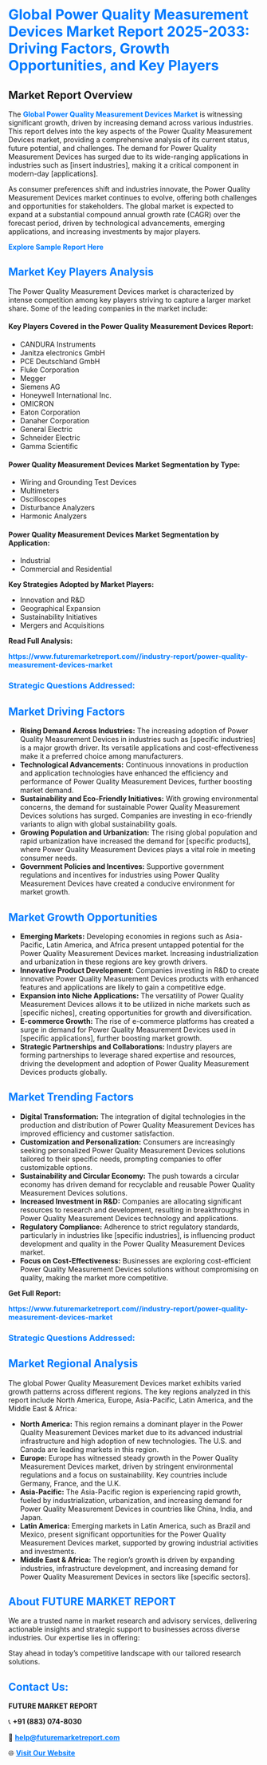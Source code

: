 <h1 style="color: #007BFF;">Global Power Quality Measurement Devices Market Report 2025-2033: Driving Factors, Growth Opportunities, and Key Players</h1>

<section id="overview">
<h2>Market Report Overview</h2>
<p>The <a href="https://www.futuremarketreport.com//industry-report/power-quality-measurement-devices-market" style="color: #007BFF; text-decoration: none;"><strong>Global Power Quality Measurement Devices Market</strong></a> is witnessing significant growth, driven by increasing demand across various industries. This report delves into the key aspects of the Power Quality Measurement Devices market, providing a comprehensive analysis of its current status, future potential, and challenges. The demand for Power Quality Measurement Devices has surged due to its wide-ranging applications in industries such as [insert industries], making it a critical component in modern-day [applications].</p>
<p>As consumer preferences shift and industries innovate, the Power Quality Measurement Devices market continues to evolve, offering both challenges and opportunities for stakeholders. The global market is expected to expand at a substantial compound annual growth rate (CAGR) over the forecast period, driven by technological advancements, emerging applications, and increasing investments by major players.</p>
</section>

<section id="overview">
<p><a href="https://www.futuremarketreport.com//request-sample/reportId=60174" style="color: #007BFF; text-decoration: none;"><strong>Explore Sample Report Here</strong></a></p>
</section>

<section id="key-players">
<h2 style="color: #007BFF;">Market Key Players Analysis</h2>
<p>The Power Quality Measurement Devices market is characterized by intense competition among key players striving to capture a larger market share. Some of the leading companies in the market include:</p>
<h4>Key Players Covered in the Power Quality Measurement Devices Report:</h4>
<ul><li>CANDURA Instruments</li><li>Janitza electronics GmbH</li><li>PCE Deutschland GmbH</li><li>Fluke Corporation</li><li>Megger</li><li>Siemens AG</li><li>Honeywell International Inc.</li><li>OMICRON</li><li>Eaton Corporation</li><li>Danaher Corporation</li><li>General Electric</li><li>Schneider Electric</li><li>Gamma Scientific</li></ul>
<h4>Power Quality Measurement Devices Market Segmentation by Type:</h4>
<ul><li>Wiring and Grounding Test Devices</li><li>Multimeters</li><li>Oscilloscopes</li><li>Disturbance Analyzers</li><li>Harmonic Analyzers</li></ul>

<h4>Power Quality Measurement Devices Market Segmentation by Application:</h4>
<ul><li>Industrial</li><li>Commercial and Residential</li></ul>
<p><strong>Key Strategies Adopted by Market Players:</strong></p>
<ul>
<li>Innovation and R&D</li>
<li>Geographical Expansion</li>
<li>Sustainability Initiatives</li>
<li>Mergers and Acquisitions</li>
</ul>
</section>

<section>
<p><strong>Read Full Analysis: </strong></p><a href="https://www.futuremarketreport.com//industry-report/power-quality-measurement-devices-market" style="color: #007BFF; text-decoration: none;"><strong>https://www.futuremarketreport.com//industry-report/power-quality-measurement-devices-market</strong></a>
<h3 style="color: #007BFF;">Strategic Questions Addressed:</h3>
</section>

<section id="driving-factors">
<h2 style="color: #007BFF;">Market Driving Factors</h2>
<ul>
<li><strong>Rising Demand Across Industries:</strong> The increasing adoption of Power Quality Measurement Devices in industries such as [specific industries] is a major growth driver. Its versatile applications and cost-effectiveness make it a preferred choice among manufacturers.</li>
<li><strong>Technological Advancements:</strong> Continuous innovations in production and application technologies have enhanced the efficiency and performance of Power Quality Measurement Devices, further boosting market demand.</li>
<li><strong>Sustainability and Eco-Friendly Initiatives:</strong> With growing environmental concerns, the demand for sustainable Power Quality Measurement Devices solutions has surged. Companies are investing in eco-friendly variants to align with global sustainability goals.</li>
<li><strong>Growing Population and Urbanization:</strong> The rising global population and rapid urbanization have increased the demand for [specific products], where Power Quality Measurement Devices plays a vital role in meeting consumer needs.</li>
<li><strong>Government Policies and Incentives:</strong> Supportive government regulations and incentives for industries using Power Quality Measurement Devices have created a conducive environment for market growth.</li>
</ul>
</section>

<section id="growth-opportunities">
<h2 style="color: #007BFF;">Market Growth Opportunities</h2>
<ul>
<li><strong>Emerging Markets:</strong> Developing economies in regions such as Asia-Pacific, Latin America, and Africa present untapped potential for the Power Quality Measurement Devices market. Increasing industrialization and urbanization in these regions are key growth drivers.</li>
<li><strong>Innovative Product Development:</strong> Companies investing in R&D to create innovative Power Quality Measurement Devices products with enhanced features and applications are likely to gain a competitive edge.</li>
<li><strong>Expansion into Niche Applications:</strong> The versatility of Power Quality Measurement Devices allows it to be utilized in niche markets such as [specific niches], creating opportunities for growth and diversification.</li>
<li><strong>E-commerce Growth:</strong> The rise of e-commerce platforms has created a surge in demand for Power Quality Measurement Devices used in [specific applications], further boosting market growth.</li>
<li><strong>Strategic Partnerships and Collaborations:</strong> Industry players are forming partnerships to leverage shared expertise and resources, driving the development and adoption of Power Quality Measurement Devices products globally.</li>
</ul>
</section>

<section id="trending-factors">
<h2 style="color: #007BFF;">Market Trending Factors</h2>
<ul>
<li><strong>Digital Transformation:</strong> The integration of digital technologies in the production and distribution of Power Quality Measurement Devices has improved efficiency and customer satisfaction.</li>
<li><strong>Customization and Personalization:</strong> Consumers are increasingly seeking personalized Power Quality Measurement Devices solutions tailored to their specific needs, prompting companies to offer customizable options.</li>
<li><strong>Sustainability and Circular Economy:</strong> The push towards a circular economy has driven demand for recyclable and reusable Power Quality Measurement Devices solutions.</li>
<li><strong>Increased Investment in R&D:</strong> Companies are allocating significant resources to research and development, resulting in breakthroughs in Power Quality Measurement Devices technology and applications.</li>
<li><strong>Regulatory Compliance:</strong> Adherence to strict regulatory standards, particularly in industries like [specific industries], is influencing product development and quality in the Power Quality Measurement Devices market.</li>
<li><strong>Focus on Cost-Effectiveness:</strong> Businesses are exploring cost-efficient Power Quality Measurement Devices solutions without compromising on quality, making the market more competitive.</li>
</ul>
</section>

<section>
<p><strong>Get Full Report: </strong></p><a href="https://www.futuremarketreport.com//industry-report/power-quality-measurement-devices-market" style="color: #007BFF; text-decoration: none;"><strong>https://www.futuremarketreport.com//industry-report/power-quality-measurement-devices-market</strong></a>
<h3 style="color: #007BFF;">Strategic Questions Addressed:</h3>
</section>


<section id="regional-analysis">
<h2 style="color: #007BFF;">Market Regional Analysis</h2>
<p>The global Power Quality Measurement Devices market exhibits varied growth patterns across different regions. The key regions analyzed in this report include North America, Europe, Asia-Pacific, Latin America, and the Middle East & Africa:</p>
<ul>
<li><strong>North America:</strong> This region remains a dominant player in the Power Quality Measurement Devices market due to its advanced industrial infrastructure and high adoption of new technologies. The U.S. and Canada are leading markets in this region.</li>
<li><strong>Europe:</strong> Europe has witnessed steady growth in the Power Quality Measurement Devices market, driven by stringent environmental regulations and a focus on sustainability. Key countries include Germany, France, and the U.K.</li>
<li><strong>Asia-Pacific:</strong> The Asia-Pacific region is experiencing rapid growth, fueled by industrialization, urbanization, and increasing demand for Power Quality Measurement Devices in countries like China, India, and Japan.</li>
<li><strong>Latin America:</strong> Emerging markets in Latin America, such as Brazil and Mexico, present significant opportunities for the Power Quality Measurement Devices market, supported by growing industrial activities and investments.</li>
<li><strong>Middle East & Africa:</strong> The region’s growth is driven by expanding industries, infrastructure development, and increasing demand for Power Quality Measurement Devices in sectors like [specific sectors].</li>
</ul>
</section>

<footer>
<h2 style="color: #007BFF;">About FUTURE MARKET REPORT</h2>
<p>We are a trusted name in market research and advisory services, delivering actionable insights and strategic support to businesses across diverse industries. Our expertise lies in offering:</p>

<p>Stay ahead in today’s competitive landscape with our tailored research solutions.</p>

<h2 style="color: #007BFF;">Contact Us:</h2>
<p><strong>FUTURE MARKET REPORT</strong></p>
<p>📞 <strong>+91 (883) 074-8030</strong></p>
<p>📧 <strong><a href="mailto:help@futuremarketreport.com" style="color: #007BFF;">help@futuremarketreport.com</a></strong></p>
<p>🌐 <strong><a href="https://www.futuremarketreport.com/" style="color: #007BFF;">Visit Our Website</a></strong></p>
</footer>
